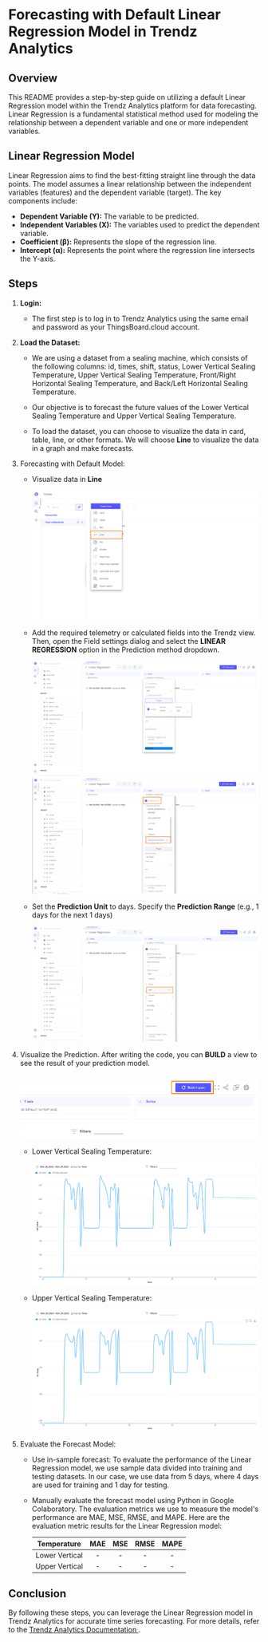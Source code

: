 # Forecasting with Default Linear Regression Model in Trendz Analytics

## **Overview**

This README provides a step-by-step guide on utilizing a default Linear Regression model within the Trendz Analytics platform for data forecasting. Linear Regression is a fundamental statistical method used for modeling the relationship between a dependent variable and one or more independent variables.

## Linear Regression Model

Linear Regression aims to find the best-fitting straight line through the data points. The model assumes a linear relationship between the independent variables (features) and the dependent variable (target). The key components include:

- **Dependent Variable (Y):** The variable to be predicted.
- **Independent Variables (X):** The variables used to predict the dependent variable.
- **Coefficient (β):** Represents the slope of the regression line.
- **Intercept (α):** Represents the point where the regression line intersects the Y-axis.

## **Steps**

1. **Login:**

   - The first step is to log in to Trendz Analytics using the same email and password as your ThingsBoard.cloud account.

2. **Load the Dataset:**

   - We are using a dataset from a sealing machine, which consists of the following columns: id, times, shift, status, Lower Vertical Sealing Temperature, Upper Vertical Sealing Temperature, Front/Right Horizontal Sealing Temperature, and Back/Left Horizontal Sealing Temperature.

   - Our objective is to forecast the future values of the Lower Vertical Sealing Temperature and Upper Vertical Sealing Temperature.

   - To load the dataset, you can choose to visualize the data in card, table, line, or other formats. We will choose **Line** to visualize the data in a graph and make forecasts.

3. Forecasting with Default Model:

   - Visualize data in **Line**

     ![alt text](images/default_LR/line.png)

   - Add the required telemetry or calculated fields into the Trendz view. Then, open the Field settings dialog and select the **LINEAR REGRESSION** option in the Prediction method dropdown.

     ![alt text](images/default_LR/fillgap.png)
     ![alt text](images/default_LR/pred.png)

   - Set the **Prediction Unit** to days. Specify the **Prediction Range** (e.g., 1 days for the next 1 days)

     ![alt text](images/default_LR/range.png)

4. Visualize the Prediction. After writing the code, you can **BUILD** a view to see the result of your prediction model.

   ![alt text](images/default_LR/build.png)

   - Lower Vertical Sealing Temperature:

     ![alt text](images/default_LR/result_vb.png)

   - Upper Vertical Sealing Temperature:

     ![alt text](images/default_LR/result_va.png)

5. Evaluate the Forecast Model:

   - Use in-sample forecast: To evaluate the performance of the Linear Regression model, we use sample data divided into training and testing datasets. In our case, we use data from 5 days, where 4 days are used for training and 1 day for testing.
   - Manually evaluate the forecast model using Python in Google Colaboratory. The evaluation metrics we use to measure the model's performance are MAE, MSE, RMSE, and MAPE. Here are the evaluation metric results for the Linear Regression model:

     |  Temperature   | MAE | MSE | RMSE | MAPE |
     | :------------: | :-: | :-: | :--: | :--: |
     | Lower Vertical |  -  |  -  |  -   |  -   |
     | Upper Vertical |  -  |  -  |  -   |  -   |

## Conclusion

By following these steps, you can leverage the Linear Regression model in Trendz Analytics for accurate time series forecasting. For more details, refer to the [Trendz Analytics Documentation ](https://thingsboard.io/docs/trendz/).
